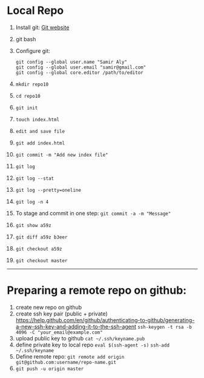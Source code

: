 # Local Repo

1. Install git: [Git website](https://git-scm.com)
2. git bash
3. Configure git:

    ```
    git config --global user.name "Samir Aly"
    git config --global user.email "samir@gmail.com"
    git config --global core.editor /path/to/editor
    ```

4. `mkdir repo10`
5. `cd repo10`
6. `git init`
7. `touch index.html`
8. `edit and save file`
9. `git add index.html`
10. `git commit -m "Add new index file"`
11. `git log`
12. `git log --stat`
13. `git log --pretty=oneline`
14. `git log -n 4`
15. To stage and commit in one step:
    `git commit -a -m "Message"`
16. `git show a59z`
17. `git diff a59z b3eer`
18. `git checkout a59z`
19. `git checkout master`

---

# Preparing a remote repo on github:
    
1. create new repo on github
2. create ssh key pair (public + private)
    https://help.github.com/en/github/authenticating-to-github/generating-a-new-ssh-key-and-adding-it-to-the-ssh-agent
    `ssh-keygen -t rsa -b 4096 -C "your_email@example.com"`
3. upload public key to github
    `cat ~/.ssh/keyname.pub`
4. define private key to local repo
    `eval $(ssh-agent -s)`
    `ssh-add ~/.ssh/keyname`
5. Define remote repo:
    `git remote add origin git@github.com:username/repo-name.git`
6. `git push -u origin master`